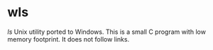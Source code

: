 # wls
*ls* Unix utility ported to Windows.
This is a small C program with low memory footprint.
It does not follow links.
